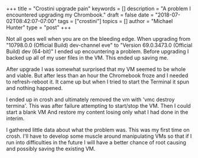 +++
title = "Crostini upgrade pain"
keywords = []
description = "A problem I encountered upgrading my Chrombook."
draft = false
date = "2018-07-02T08:42:07-07:00"
tags = ["crostini"]
topics = []
author = "Michael Hunter"
type = "post"
+++

Not all goes well when you are on the bleeding edge.  When upgrading from
"10798.0.0 (Official Build) dev-channel eve" to "Version 69.0.3473.0 (Official Build) dev (64-bit)"
I ended up encountering a problem.  Before upgrading I backed up all of my user files in the VM.  This
ended up saving me.

After upgrade I was somewhat surprised that my VM seemed to be whole and viable.  But after less than
an hour the Chromebook froze and I needed to refresh-reboot it.  It came up but when I tried to start
the Terminal it spun and nothing happened.

I ended up in crosh and ultimately removed the vm with 'vmc destroy termina'.  This was after failure
attempting to start/stop the VM.  Then I could start a blank VM And restore my content losing only what
I had done in the interim.

I gathered little data about what the problem was.  This was my first time on crosh.  I'll have to
develop some muscle around manipulating VMs so that if I run into difficulties in the future I will
have a better chance of root causing and possibly saving the existing VM.
